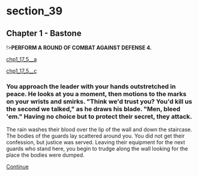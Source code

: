 
# section_39

## Chapter 1 - Bastone

!>**PERFORM A ROUND OF COMBAT AGAINST DEFENSE 4.**

[chp1_17_5__a](../../decomp/app/src/main/res/raw/chp1_17_5__a.mp3 ':include :type=audio')

[chp1_17_5__c](../../decomp/app/src/main/res/raw/chp1_17_5__c.mp3 ':include :type=audio')

### You approach the leader with your hands outstretched in peace. He looks at you a moment, then motions to the marks on your wrists and smirks. "Think we'd trust you? You'd kill us the second we talked," as he draws his blade. "Men, bleed 'em." Having no choice but to protect their secret, they attack.

The rain washes their blood over the lip of the wall and down the staircase. The bodies of the guards lay scattered around you. You did not get their confession, but justice was served. Leaving their equipment for the next guards who stand here, you begin to trudge along the wall looking for the place the bodies were dumped.

[Continue](output/chapter1/section_42.md)



